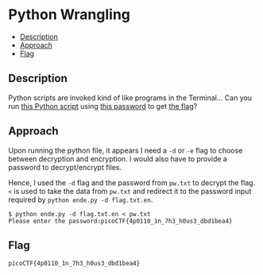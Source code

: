 # Python Wrangling

- [Description](#description)
- [Approach](#approach)
- [Flag](#flag)

## Description

Python scripts are invoked kind of like programs in the Terminal... Can you run [this Python script](https://mercury.picoctf.net/static/1b247b1631eb377d9392bfa4871b2eb1/ende.py) using [this password](https://mercury.picoctf.net/static/1b247b1631eb377d9392bfa4871b2eb1/pw.txt) to get [the flag](https://mercury.picoctf.net/static/1b247b1631eb377d9392bfa4871b2eb1/flag.txt.en)?

## Approach

Upon running the python file, it appears I need a `-d` or `-e` flag to choose between decryption and encryption. I would also have to provide a password to decrypt/encrypt files.

Hence, I used the `-d` flag and the password from `pw.txt` to decrypt the flag. `<` is used to take the data from `pw.txt` and redirect it to the password input required by `python ende.py -d flag.txt.en`.

```
$ python ende.py -d flag.txt.en < pw.txt
Please enter the password:picoCTF{4p0110_1n_7h3_h0us3_dbd1bea4}
```

## Flag

`picoCTF{4p0110_1n_7h3_h0us3_dbd1bea4}`